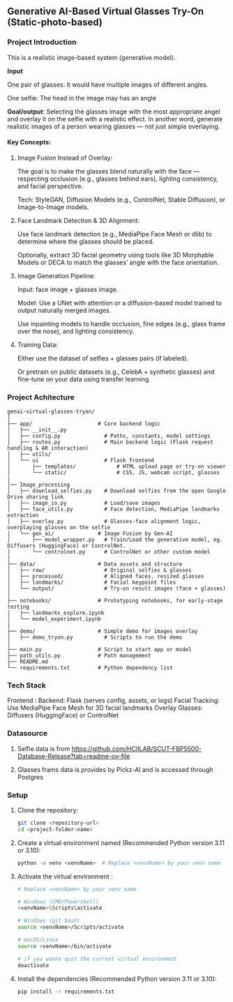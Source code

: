 ## Generative AI-Based Virtual Glasses Try-On (Static-photo-based)
### Project Introduction
This is a realistic image-based system (generative model).

**Input**

One pair of glasses: It would have multiple images of different angles.

One selfie: The head in the image may has an angle 

**Goal/output**: Selecting the glasses image with the most appropriate angel and overlay it on the selfie with a realistic effect. In another word, generate realistic images of a person wearing glasses — not just simple overlaying. 

#### Key Concepts:
1. Image Fusion Instead of Overlay:

    The goal is to make the glasses blend naturally with the face — respecting occlusion (e.g., glasses behind ears), lighting consistency, and facial perspective.

    Tech: StyleGAN, Diffusion Models (e.g., ControlNet, Stable Diffusion), or Image-to-Image models.

2. Face Landmark Detection & 3D Alignment:

    Use face landmark detection (e.g., MediaPipe Face Mesh or dlib) to determine where the glasses should be placed.

    Optionally, extract 3D facial geometry using tools like 3D Morphable Models or DECA to match the glasses’ angle with the face orientation.

3. Image Generation Pipeline:

    Input: face image + glasses image.

    Model: Use a UNet with attention or a diffusion-based model trained to output naturally merged images.

    Use inpainting models to handle occlusion, fine edges (e.g., glass frame over the nose), and lighting consistency.

4. Training Data:

    Either use the dataset of selfies + glasses pairs (if labeled).

    Or pretrain on public datasets (e.g., CelebA + synthetic glasses) and fine-tune on your data using transfer learning.

### Project Achitecture
```text
genai-virtual-glasses-tryon/
│
├── app/                     # Core backend logic
│   ├── __init__.py
│   ├── config.py              # Paths, constants, model settings
│   ├── routes.py              # Main backend logic (Flask request handling & AR interaction)
│   ├── utils/
│   └── ui                     # Flask frontend 
│       ├── templates/             # HTML upload page or try-on viewer
│       └── static/                # CSS, JS, webcam script, glasses
|
│── Image_processing
│   ├── download_selfies.py    # Download selfies from the open Google Drive sharing link
│   ├── image_io.py            # Load/save images
│   ├── face_utils.py          # Face detection, MediaPipe landmarks extraction
│   ├── overlay.py             # Glasses-face alignment logic, overplaying glasses on the selfie
|   └── gen_ai/              # Image Fusion by Gen-AI
│       ├── model_wrapper.py   # Train/Load the generative model, eg. Diffusers (HuggingFace) or ControlNet. 
│       └── controlnet.py      # ControlNet or other custom model
|
├── data/                    # Data assets and structure
│   ├── raw/                   # Original selfies & glasses
│   ├── processed/             # Aligned faces, resized glasses
│   ├── landmarks/             # Facial keypoint files
│   └── output/                # Try-on result images (face + glasses)
│
├── notebooks/               # Prototyping notebooks, for early-stage testing
│   ├── landmarks_explore.ipynb
│   └── model_experiment.ipynb
|
├── demo/                    # Simple demo for images overlay
│   ├── demo_tryon.py          # Scripts to run the demo
│
├── main.py                  # Script to start app or model
├── path_utils.py            # Path management
├── README.md
└── requirements.txt         # Python dependency list

```

### Tech Stack
Frontend : 
Backend: Flask (serves config, assets, or logs)
Facial Tracking: Use MediaPipe Face Mesh for 3D facial landmarks
Overlay Glasses: Diffusers (HuggingFace) or ControlNet

### Datasource
1. Selfie data is from https://github.com/HCIILAB/SCUT-FBP5500-Database-Release?tab=readme-ov-file

2. Glasses frams data is provides by Pickz-AI and is accessed through Postgres


###  Setup

1. Clone the repository:
   ```bash
   git clone <repository-url>
   cd <project-folder-name>
   ```

2. Create a virtual environment named <venvName> (Recommended Python version 3.11 or 3.10):
   ```bash
   python -m venv <venvName>  # Replace <venvName> by your venv name 
   ```

3. Activate the virtual environment <venvName>:
   ```bash
   # Replace <venvName> by your venv name 

   # Windows (CMD/Powershell)
   <venvName>\Scripts\activate

   # Windows (git bash)
   source <venvName>/Scripts/activate

   # macOS/Linux
   source <venvName>/bin/activate

   # if you wanna quit the current virtual environment
   deactivate
   ```

4. Install the dependencies (Recommended Python version 3.11 or 3.10):
   ```bash
   pip install -r requirements.txt
   ```
